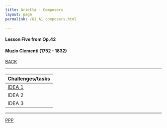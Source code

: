 ```yaml
---
title: Arietta - Composers
layout: page
permalink: /G1_A1_composers.html

---
```



#### Lesson Five from Op.42

#### Muzio Clementi (1752 - 1832)

[BACK](G1_A1)

***


| Challenges/tasks | 
| ------------ | 
| [IDEA 1](G1_A1_composers_idea_1.html)       |
| IDEA 2       |
| IDEA 3       |

***



[PPP](https://itunes.apple.com/gb/app/abrsm-piano-practice-partner/id891238739?mt=8>)



